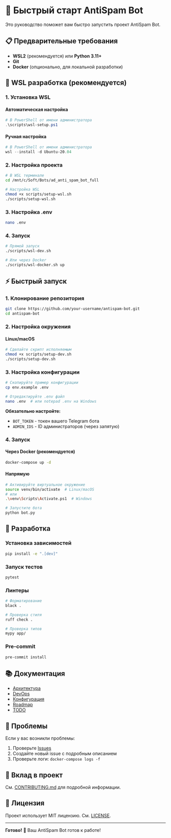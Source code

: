 # 🚀 Быстрый старт AntiSpam Bot

Это руководство поможет вам быстро запустить проект AntiSpam Bot.

## 📋 Предварительные требования

- **WSL2** (рекомендуется) или **Python 3.11+**
- **Git**
- **Docker** (опционально, для локальной разработки)

## 🐧 WSL разработка (рекомендуется)

### 1. Установка WSL

#### Автоматическая настройка

```powershell
# В PowerShell от имени администратора
.\scripts\wsl-setup.ps1
```

#### Ручная настройка

```powershell
# В PowerShell от имени администратора
wsl --install -d Ubuntu-20.04
```

### 2. Настройка проекта

```bash
# В WSL терминале
cd /mnt/c/Soft/Bots/ad_anti_spam_bot_full

# Настройка WSL
chmod +x scripts/setup-wsl.sh
./scripts/setup-wsl.sh
```

### 3. Настройка .env

```bash
nano .env
```

### 4. Запуск

```bash
# Прямой запуск
./scripts/wsl-dev.sh

# Или через Docker
./scripts/wsl-docker.sh up
```

## ⚡ Быстрый запуск

### 1. Клонирование репозитория

```bash
git clone https://github.com/your-username/antispam-bot.git
cd antispam-bot
```

### 2. Настройка окружения

#### Linux/macOS
```bash
# Сделайте скрипт исполняемым
chmod +x scripts/setup-dev.sh
./scripts/setup-dev.sh
```

### 3. Настройка конфигурации

```bash
# Скопируйте пример конфигурации
cp env.example .env

# Отредактируйте .env файл
nano .env  # или notepad .env на Windows
```

**Обязательно настройте:**
- `BOT_TOKEN` - токен вашего Telegram бота
- `ADMIN_IDS` - ID администраторов (через запятую)

### 4. Запуск

#### Через Docker (рекомендуется)
```bash
docker-compose up -d
```

#### Напрямую
```bash
# Активируйте виртуальное окружение
source venv/bin/activate  # Linux/macOS
# или
.\venv\Scripts\Activate.ps1  # Windows

# Запустите бота
python bot.py
```

## 🔧 Разработка

### Установка зависимостей

```bash
pip install -e ".[dev]"
```

### Запуск тестов

```bash
pytest
```

### Линтеры

```bash
# Форматирование
black .

# Проверка стиля
ruff check .

# Проверка типов
mypy app/
```

### Pre-commit

```bash
pre-commit install
```

## 📚 Документация

- [Архитектура](docs/ARCHITECTURE.md)
- [DevOps](docs/DEVOPS.md)
- [Конфигурация](docs/CONFIG.md)
- [Roadmap](docs/ROADMAP.md)
- [TODO](docs/TODO.md)

## 🐛 Проблемы

Если у вас возникли проблемы:

1. Проверьте [Issues](https://github.com/your-username/antispam-bot/issues)
2. Создайте новый issue с подробным описанием
3. Проверьте логи: `docker-compose logs -f`

## 🤝 Вклад в проект

См. [CONTRIBUTING.md](CONTRIBUTING.md) для подробной информации.

## 📄 Лицензия

Проект использует MIT лицензию. См. [LICENSE](LICENSE).

---

**Готово!** 🎉 Ваш AntiSpam Bot готов к работе!

